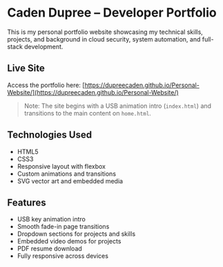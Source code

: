 # Caden Dupree – Developer Portfolio

This is my personal portfolio website showcasing my technical skills, projects, and background in cloud security, system automation, and full-stack development.

## Live Site
Access the portfolio here: [https://dupreecaden.github.io/Personal-Website/](https://dupreecaden.github.io/Personal-Website/)  
> Note: The site begins with a USB animation intro (`index.html`) and transitions to the main content on `home.html`.

## Technologies Used
- HTML5
- CSS3
- Responsive layout with flexbox
- Custom animations and transitions
- SVG vector art and embedded media

## Features
- USB key animation intro
- Smooth fade-in page transitions
- Dropdown sections for projects and skills
- Embedded video demos for projects
- PDF resume download
- Fully responsive across devices

